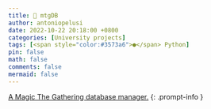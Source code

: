 ```yaml
---
title: 🎴 mtgDB
author: antoniopelusi
date: 2022-10-22 20:18:00 +0800
categories: [University projects]
tags: [<span style="color:#3573a6">●</span> Python]
pin: false
math: false
comments: false
mermaid: false
---
```


[GithubLink]: https://github.com/antoniopelusi/mtgDB

[A Magic The Gathering database manager.][GithubLink]
{: .prompt-info }